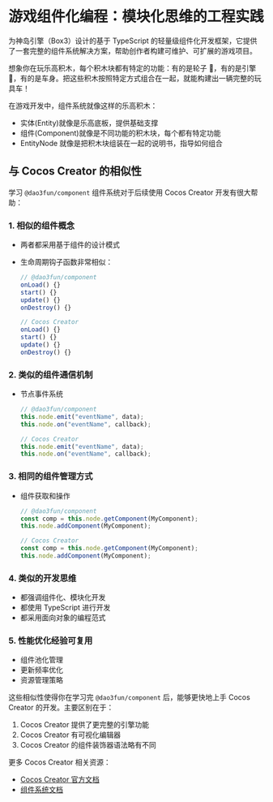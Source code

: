 # 游戏组件化编程：模块化思维的工程实践

为神岛引擎（Box3）设计的基于 TypeScript 的轻量级组件化开发框架，它提供了一套完整的组件系统解决方案，帮助创作者构建可维护、可扩展的游戏项目。

想象你在玩乐高积木，每个积木块都有特定的功能：有的是轮子 🚗，有的是引擎 🔧，有的是车身。把这些积木按照特定方式组合在一起，就能构建出一辆完整的玩具车！

在游戏开发中，组件系统就像这样的乐高积木：

- 实体(Entity)就像是乐高底板，提供基础支撑
- 组件(Component)就像是不同功能的积木块，每个都有特定功能
- EntityNode 就像是把积木块组装在一起的说明书，指导如何组合

## 与 Cocos Creator 的相似性

学习 `@dao3fun/component` 组件系统对于后续使用 Cocos Creator 开发有很大帮助：

### 1. 相似的组件概念

- 两者都采用基于组件的设计模式
- 生命周期钩子函数非常相似：

  ```typescript
  // @dao3fun/component
  onLoad() {}
  start() {}
  update() {}
  onDestroy() {}

  // Cocos Creator
  onLoad() {}
  start() {}
  update() {}
  onDestroy() {}
  ```

### 2. 类似的组件通信机制

- 节点事件系统

  ```typescript
  // @dao3fun/component
  this.node.emit("eventName", data);
  this.node.on("eventName", callback);

  // Cocos Creator
  this.node.emit("eventName", data);
  this.node.on("eventName", callback);
  ```

### 3. 相同的组件管理方式

- 组件获取和操作

  ```typescript
  // @dao3fun/component
  const comp = this.node.getComponent(MyComponent);
  this.node.addComponent(MyComponent);

  // Cocos Creator
  const comp = this.node.getComponent(MyComponent);
  this.node.addComponent(MyComponent);
  ```

### 4. 类似的开发思维

- 都强调组件化、模块化开发
- 都使用 TypeScript 进行开发
- 都采用面向对象的编程范式

### 5. 性能优化经验可复用

- 组件池化管理
- 更新频率优化
- 资源管理策略

这些相似性使得你在学习完 `@dao3fun/component` 后，能够更快地上手 Cocos Creator 的开发。主要区别在于：

1. Cocos Creator 提供了更完整的引擎功能
2. Cocos Creator 有可视化编辑器
3. Cocos Creator 的组件装饰器语法略有不同

更多 Cocos Creator 相关资源：

- [Cocos Creator 官方文档](https://docs.cocos.com/creator/manual/zh/)
- [组件系统文档](https://docs.cocos.com/creator/manual/zh/scripting/component.html)
